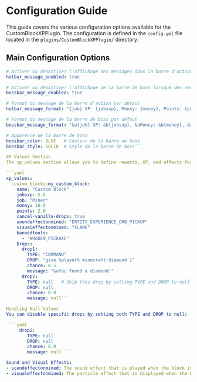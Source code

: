 # Configuration Guide

This guide covers the various configuration options available for the CustomBlockXPPlugin. The configuration is defined in the `config.yml` file located in the `plugins/CustomBlockXPPlugin/` directory.

## Main Configuration Options

```yaml
# Activer ou désactiver l'affichage des messages dans la barre d'action lorsque des récompenses sont données
hotbar_message_enabled: true

# Activer ou désactiver l'affichage de la barre de boss lorsque des récompenses sont données
bossbar_message_enabled: true

# Format du message de la barre d'action par défaut
hotbar_message_format: "{job} XP: {jobsxp}, Money: {money}, Points: {points}"

# Format du message de la barre de boss par défaut
bossbar_message_format: "&a{job} XP: &b{jobsxp}, &aMoney: &b{money}, &aPoints: &b{points}"

# Apparence de la barre de boss
bossbar_color: BLUE   # Couleur de la barre de boss
bossbar_style: SOLID  # Style de la barre de boss```

XP Values Section
The xp_values section allows you to define rewards, XP, and effects for different blocks.

```yaml
xp_values:
  custom_blocks:my_custom_block:
    name: "Custom Block"
    jobsxp: 5.0
    job: "Miner"
    money: 10.0
    points: 2.0
    cancel-vanilla-drops: true
    soundeffectonmined: "ENTITY_EXPERIENCE_ORB_PICKUP"
    visualeffectonmined: "FLAME"
    bannedtools:
      - "WOODEN_PICKAXE"
    Drops:
      drop1:
        TYPE: "COMMAND"
        DROP: "give %player% minecraft:diamond 1"
        chance: 0.5
        message: "&aYou found a diamond!"
      drop2:
        TYPE: null   # Skip this drop by setting TYPE and DROP to null
        DROP: null
        chance: 0.0
        message: null```

Handling Null Values
You can disable specific drops by setting both TYPE and DROP to null:

 ```yaml
     drop2:
        TYPE: null
        DROP: null
        chance: 0.0
        message: null ```

Sound and Visual Effects:
- soundeffectonmined: The sound effect that is played when the block is broken. Use standard Minecraft sound IDs.
- visualeffectonmined: The particle effect that is displayed when the block is broken. Use standard Minecraft particle IDs.

